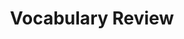 ---
title: Vocabulary Review

source:
- title: Common Core Basics
  subject: Social Studies
  chapter: 4
  toc_type: Lesson Review
  toc_number: 4.3
  pages: 164 - 169
  
questions:
  - number: 1
    text: >
      Because the president felt certain that the Senate would not __________ a treaty with Iraq, he chose to issue a(n) executive agreement.
    choice:
      - option: alike
      - option: authorization
      - option: different
      - option: executive agreement
      - option: implement
      - option: negotiate
      - option: quota
      - option: treaty
    answer: 
      - option: authorization
  - number: 2
    text: >
      The president has the power to __________ treaties with other countries, but they must then be approved by the Senate.
    choice:
      - option: alike
      - option: authorization
      - option: different
      - option: executive agreement
      - option: implement
      - option: negotiate
      - option: quota
      - option: treaty
    answer: 
      - option: negotiate
  - number: 3
    text: >
      The State Department is the section of the executive branch most responsible for __________ the foreign policy goals of the president.
    choice:
      - option: alike
      - option: authorization
      - option: different
      - option: executive agreement
      - option: implement
      - option: negotiate
      - option: quota
      - option: treaty
    answer: 
      - option: implement
  - number: 4
    text: >
      Congress can set limits, or __________, on immigration.
    choice:
      - option: alike
      - option: authorization
      - option: different
      - option: executive agreement
      - option: implement
      - option: negotiate
      - option: quota
      - option: treaty
    answer: 
      - option: quota
      
layout: cc_review
---